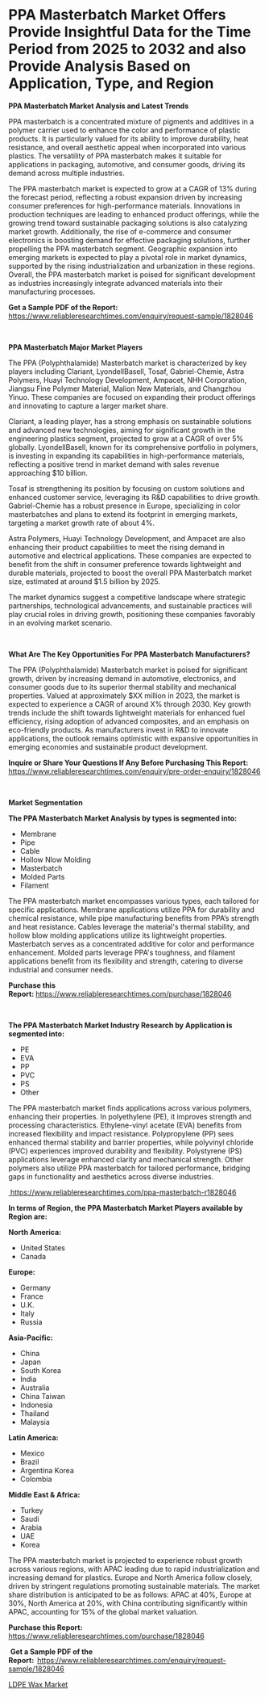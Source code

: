 <p><h1>PPA Masterbatch Market Offers Provide Insightful Data for the Time Period from 2025 to 2032 and also Provide Analysis Based on Application, Type, and Region</h1></p><p><strong>PPA Masterbatch Market Analysis and Latest Trends</strong></p>
<p><p>PPA masterbatch is a concentrated mixture of pigments and additives in a polymer carrier used to enhance the color and performance of plastic products. It is particularly valued for its ability to improve durability, heat resistance, and overall aesthetic appeal when incorporated into various plastics. The versatility of PPA masterbatch makes it suitable for applications in packaging, automotive, and consumer goods, driving its demand across multiple industries.</p><p>The PPA masterbatch market is expected to grow at a CAGR of 13% during the forecast period, reflecting a robust expansion driven by increasing consumer preferences for high-performance materials. Innovations in production techniques are leading to enhanced product offerings, while the growing trend toward sustainable packaging solutions is also catalyzing market growth. Additionally, the rise of e-commerce and consumer electronics is boosting demand for effective packaging solutions, further propelling the PPA masterbatch segment. Geographic expansion into emerging markets is expected to play a pivotal role in market dynamics, supported by the rising industrialization and urbanization in these regions. Overall, the PPA masterbatch market is poised for significant development as industries increasingly integrate advanced materials into their manufacturing processes.</p></p>
<p><strong>Get a Sample PDF of the Report:&nbsp;</strong> <a href="https://www.reliableresearchtimes.com/enquiry/request-sample/1828046?utm_campaign=2237&utm_medium=2&utm_source=Github&utm_content=ia&utm_term=01042025&utm_id=ppa-masterbatch">https://www.reliableresearchtimes.com/enquiry/request-sample/1828046</a></p>
<p>&nbsp;</p>
<p><strong>PPA Masterbatch Major Market Players</strong></p>
<p><p>The PPA (Polyphthalamide) Masterbatch market is characterized by key players including Clariant, LyondellBasell, Tosaf, Gabriel-Chemie, Astra Polymers, Huayi Technology Development, Ampacet, NHH Corporation, Jiangsu Fine Polymer Material, Malion New Materials, and Changzhou Yinuo. These companies are focused on expanding their product offerings and innovating to capture a larger market share.</p><p>Clariant, a leading player, has a strong emphasis on sustainable solutions and advanced new technologies, aiming for significant growth in the engineering plastics segment, projected to grow at a CAGR of over 5% globally. LyondellBasell, known for its comprehensive portfolio in polymers, is investing in expanding its capabilities in high-performance materials, reflecting a positive trend in market demand with sales revenue approaching $10 billion.</p><p>Tosaf is strengthening its position by focusing on custom solutions and enhanced customer service, leveraging its R&D capabilities to drive growth. Gabriel-Chemie has a robust presence in Europe, specializing in color masterbatches and plans to extend its footprint in emerging markets, targeting a market growth rate of about 4%.</p><p>Astra Polymers, Huayi Technology Development, and Ampacet are also enhancing their product capabilities to meet the rising demand in automotive and electrical applications. These companies are expected to benefit from the shift in consumer preference towards lightweight and durable materials, projected to boost the overall PPA Masterbatch market size, estimated at around $1.5 billion by 2025.</p><p>The market dynamics suggest a competitive landscape where strategic partnerships, technological advancements, and sustainable practices will play crucial roles in driving growth, positioning these companies favorably in an evolving market scenario.</p></p>
<p>&nbsp;</p>
<p><strong>What Are The Key Opportunities For PPA Masterbatch Manufacturers?</strong></p>
<p><p>The PPA (Polyphthalamide) Masterbatch market is poised for significant growth, driven by increasing demand in automotive, electronics, and consumer goods due to its superior thermal stability and mechanical properties. Valued at approximately $XX million in 2023, the market is expected to experience a CAGR of around X% through 2030. Key growth trends include the shift towards lightweight materials for enhanced fuel efficiency, rising adoption of advanced composites, and an emphasis on eco-friendly products. As manufacturers invest in R&D to innovate applications, the outlook remains optimistic with expansive opportunities in emerging economies and sustainable product development.</p></p>
<p><strong>Inquire or Share Your Questions If Any Before Purchasing This Report:</strong> <a href="https://www.reliableresearchtimes.com/enquiry/pre-order-enquiry/1828046?utm_campaign=2237&utm_medium=2&utm_source=Github&utm_content=ia&utm_term=01042025&utm_id=ppa-masterbatch">https://www.reliableresearchtimes.com/enquiry/pre-order-enquiry/1828046</a></p>
<p>&nbsp;</p>
<p><strong>Market Segmentation</strong></p>
<p><strong>The PPA Masterbatch Market Analysis by types is segmented into:</strong></p>
<p><ul><li>Membrane</li><li>Pipe</li><li>Cable</li><li>Hollow Nlow Molding</li><li>Masterbatch</li><li>Molded Parts</li><li>Filament</li></ul></p>
<p><p>The PPA masterbatch market encompasses various types, each tailored for specific applications. Membrane applications utilize PPA for durability and chemical resistance, while pipe manufacturing benefits from PPA’s strength and heat resistance. Cables leverage the material's thermal stability, and hollow blow molding applications utilize its lightweight properties. Masterbatch serves as a concentrated additive for color and performance enhancement. Molded parts leverage PPA's toughness, and filament applications benefit from its flexibility and strength, catering to diverse industrial and consumer needs.</p></p>
<p><strong>Purchase this Report:&nbsp;</strong><a href="https://www.reliableresearchtimes.com/purchase/1828046?utm_campaign=2237&utm_medium=2&utm_source=Github&utm_content=ia&utm_term=01042025&utm_id=ppa-masterbatch">https://www.reliableresearchtimes.com/purchase/1828046</a></p>
<p>&nbsp;</p>
<p><strong>The PPA Masterbatch Market Industry Research by Application is segmented into:</strong></p>
<p><ul><li>PE</li><li>EVA</li><li>PP</li><li>PVC</li><li>PS</li><li>Other</li></ul></p>
<p><p>The PPA masterbatch market finds applications across various polymers, enhancing their properties. In polyethylene (PE), it improves strength and processing characteristics. Ethylene-vinyl acetate (EVA) benefits from increased flexibility and impact resistance. Polypropylene (PP) sees enhanced thermal stability and barrier properties, while polyvinyl chloride (PVC) experiences improved durability and flexibility. Polystyrene (PS) applications leverage enhanced clarity and mechanical strength. Other polymers also utilize PPA masterbatch for tailored performance, bridging gaps in functionality and aesthetics across diverse industries.</p></p>
<p><a href="https://www.reliableresearchtimes.com/ppa-masterbatch-r1828046?utm_campaign=2237&utm_medium=2&utm_source=Github&utm_content=ia&utm_term=01042025&utm_id=ppa-masterbatch">&nbsp;https://www.reliableresearchtimes.com/ppa-masterbatch-r1828046</a></p>
<p><strong>In terms of Region, the PPA Masterbatch Market Players available by Region are:</strong></p>
<p>
    <p> <strong> North America: </strong>
        <ul>
            <li>United States</li>
            <li>Canada</li>
        </ul>
        </p> 
    <p> <strong> Europe: </strong>
        <ul>
            <li>Germany</li>
            <li>France</li>
            <li>U.K.</li>
            <li>Italy</li>
            <li>Russia</li>
        </ul>
        </p> 
    <p> <strong> Asia-Pacific: </strong>
        <ul>
            <li>China</li>
            <li>Japan</li>
            <li>South Korea</li>
            <li>India</li>
            <li>Australia</li>
            <li>China Taiwan</li>
            <li>Indonesia</li>
            <li>Thailand</li>
            <li>Malaysia</li>
        </ul>
        </p> 
    <p> <strong> Latin America: </strong>
        <ul>
            <li>Mexico</li>
            <li>Brazil</li>
            <li>Argentina Korea</li>
            <li>Colombia</li>
        </ul>
        </p> 
    <p> <strong> Middle East & Africa: </strong>
        <ul>
            <li>Turkey</li>
            <li>Saudi</li>
            <li>Arabia</li>
            <li>UAE</li>
            <li>Korea</li>
        </ul>
    </p>
    </p>
<p><p>The PPA masterbatch market is projected to experience robust growth across various regions, with APAC leading due to rapid industrialization and increasing demand for plastics. Europe and North America follow closely, driven by stringent regulations promoting sustainable materials. The market share distribution is anticipated to be as follows: APAC at 40%, Europe at 30%, North America at 20%, with China contributing significantly within APAC, accounting for 15% of the global market valuation.</p></p>
<p><strong>Purchase this Report: </strong><a href="https://www.reliableresearchtimes.com/purchase/1828046?utm_campaign=2237&utm_medium=2&utm_source=Github&utm_content=ia&utm_term=01042025&utm_id=ppa-masterbatch">https://www.reliableresearchtimes.com/purchase/1828046</a></p>
<p>&nbsp;<strong>Get a Sample PDF of the Report:&nbsp;&nbsp;</strong><a href="https://www.reliableresearchtimes.com/enquiry/request-sample/1828046?utm_campaign=2237&utm_medium=2&utm_source=Github&utm_content=ia&utm_term=01042025&utm_id=ppa-masterbatch">https://www.reliableresearchtimes.com/enquiry/request-sample/1828046</a></p>
<p><strong></strong></p>
<p><p><a href="https://github.com/mcfred89/Market-Research-Report-List-1/blob/main/ldpe-wax-market.md?utm_campaign=2237&utm_medium=2&utm_source=Github&utm_content=ia&utm_term=01042025&utm_id=ppa-masterbatch">LDPE Wax Market</a></p></p>